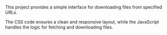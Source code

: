 This project provides a simple interface for downloading files from specified URLs.

The CSS code ensures a clean and responsive layout, while the JavaScript handles the logic for fetching and downloading files.
